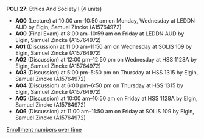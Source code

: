 **POLI 27**: Ethics And Society I (4 units)

- **A00** (Lecture) at 10:00 am–10:50 am on Monday, Wednesday at LEDDN AUD by Elgin, Samuel Zincke (A15764972)
- **A00** (Final Exam) at 8:00 am–10:59 am on Friday at LEDDN AUD by Elgin, Samuel Zincke (A15764972)
- **A01** (Discussion) at 11:00 am–11:50 am on Wednesday at SOLIS 109 by Elgin, Samuel Zincke (A15764972)
- **A02** (Discussion) at 12:00 pm–12:50 pm on Wednesday at HSS 1128A by Elgin, Samuel Zincke (A15764972)
- **A03** (Discussion) at 5:00 pm–5:50 pm on Thursday at HSS 1315 by Elgin, Samuel Zincke (A15764972)
- **A04** (Discussion) at 6:00 pm–6:50 pm on Thursday at HSS 1315 by Elgin, Samuel Zincke (A15764972)
- **A05** (Discussion) at 10:00 am–10:50 am on Friday at HSS 1128A by Elgin, Samuel Zincke (A15764972)
- **A06** (Discussion) at 11:00 am–11:50 am on Friday at SOLIS 109 by Elgin, Samuel Zincke (A15764972)

[Enrollment numbers over time](./POLI27.tsv)

